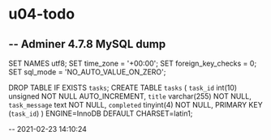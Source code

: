 # u04-todo

##  -- Adminer 4.7.8 MySQL dump

SET NAMES utf8;
SET time_zone = '+00:00';
SET foreign_key_checks = 0;
SET sql_mode = 'NO_AUTO_VALUE_ON_ZERO';

DROP TABLE IF EXISTS `tasks`;
CREATE TABLE `tasks` (
  `task_id` int(10) unsigned NOT NULL AUTO_INCREMENT,
  `title` varchar(255) NOT NULL,
  `task_message` text NOT NULL,
  `completed` tinyint(4) NOT NULL,
  PRIMARY KEY (`task_id`)
) ENGINE=InnoDB DEFAULT CHARSET=latin1;


-- 2021-02-23 14:10:24
